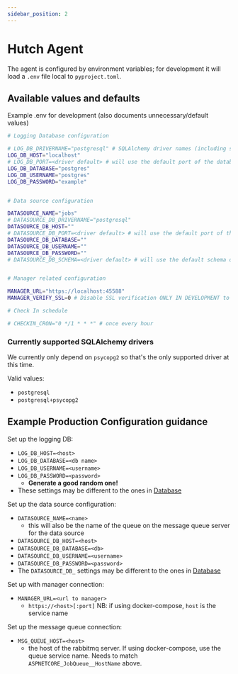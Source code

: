 ```yaml
---
sidebar_position: 2
---
```


# Hutch Agent

The agent is configured by environment variables; for development it will load a `.env` file local to `pyproject.toml`.

## Available values and defaults

Example .env for development (also documents unnecessary/default values)

```sh
# Logging Database configuration

# LOG_DB_DRIVERNAME="postgresql" # SQLAlchemy driver names (including short names). See currently supported list.
LOG_DB_HOST="localhost"
# LOG_DB_PORT=<driver default> # will use the default port of the database driver
LOG_DB_DATABASE="postgres"
LOG_DB_USERNAME="postgres"
LOG_DB_PASSWORD="example"


# Data source configuration

DATASOURCE_NAME="jobs"
# DATASOURCE_DB_DRIVERNAME="postgresql"
DATASOURCE_DB_HOST=""
# DATASOURCE_DB_PORT=<driver default> # will use the default port of the database driver
DATASOURCE_DB_DATABASE=""
DATASOURCE_DB_USERNAME=""
DATASOURCE_DB_PASSWORD=""
# DATASOURCE_DB_SCHEMA=<driver default> # will use the default schema of the database driver (e.g. `public` for postgres, `dbo` for MSSQL...)


# Manager related configuration

MANAGER_URL="https://localhost:45588"
MANAGER_VERIFY_SSL=0 # Disable SSL verification ONLY IN DEVELOPMENT to allow for self-signed certs. Actual in-app default is 1.

# Check In schedule

# CHECKIN_CRON="0 */1 * * *" # once every hour
```

### Currently supported SQLAlchemy drivers

We currently only depend on `psycopg2` so that's the only supported driver at this time.

Valid values:

- `postgresql`
- `postgresql+psycopg2`

## Example Production Configuration guidance

Set up the logging DB:
- `LOG_DB_HOST=<host>`
- `LOG_DB_DATABASE=<db name>`
- `LOG_DB_USERNAME=<username>`
- `LOG_DB_PASSWORD=<password>`
  - **Generate a good random one!**
- These settings may be different to the ones in [Database](#database)

Set up the data source configuration:
- `DATASOURCE_NAME=<name>`
  - this will also be the name of the queue on the message queue server for the data source
- `DATASOURCE_DB_HOST=<host>`
- `DATASOURCE_DB_DATABASE=<db>`
- `DATASOURCE_DB_USERNAME=<username>`
- `DATASOURCE_DB_PASSWORD=<password>`
- The `DATASOURCE_DB_` settings may be different to the ones in [Database](#database)

Set up with manager connection:
- `MANAGER_URL=<url to manager>`
  - `https://<host>[:port]` NB: if using docker-compose, `host` is the service name

Set up the message queue connection:
- `MSG_QUEUE_HOST=<host>`
  - the host of the rabbitmq server. If using docker-compose, use the queue service name. Needs to match `ASPNETCORE_JobQueue__HostName` above.
